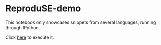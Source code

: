 # ReproduSE-demo

This notebook only showcases snippets from several languages, running through IPython.

Click [here](https://hub.rse.rhiobet.sh/artifact?artifact=demo) to execute it.
